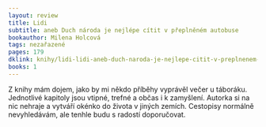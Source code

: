 ```yaml
---
layout: review
title: Lidi
subtitle: aneb Duch národa je nejlépe cítit v přeplněném autobuse
bookauthor: Milena Holcová
tags: nezařazené
pages: 179
dklink: knihy/lidi-lidi-aneb-duch-naroda-je-nejlepe-citit-v-preplnenem-autobuse-27876
books: 1
---
```


Z knihy mám dojem, jako by mi někdo příběhy vyprávěl večer u táboráku. Jednotlivé kapitoly jsou vtipné, trefné a občas i k zamyšlení. Autorka si na nic nehraje a vytváří okénko do života v jiných zemích. Cestopisy normálně nevyhledávám, ale tenhle budu s radostí doporučovat.
